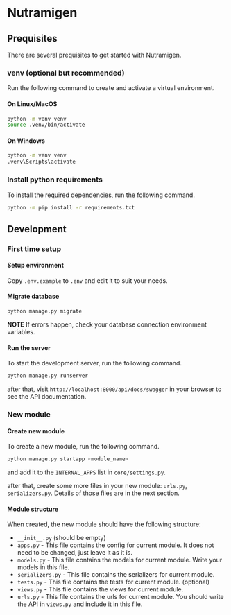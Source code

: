 # Nutramigen

## Prequisites

There are several prequisites to get started with Nutramigen.

### venv (optional but recommended)

Run the following command to create and activate a virtual environment.

#### On Linux/MacOS

```sh
python -m venv venv
source .venv/bin/activate
```

#### On Windows

```sh
python -m venv venv
.venv\Scripts\activate
```

### Install python requirements

To install the required dependencies, run the following command.

```sh
python -m pip install -r requirements.txt
```

## Development

### First time setup

#### Setup environment

Copy `.env.example` to `.env` and edit it to suit your needs.

#### Migrate database

```sh
python manage.py migrate
```

**NOTE** If errors happen, check your database connection environment variables.

#### Run the server

To start the development server, run the following command.

```sh
python manage.py runserver
```

after that, visit `http://localhost:8000/api/docs/swagger` in your browser to see the API documentation.

### New module

#### Create new module

To create a new module, run the following command.

```sh
python manage.py startapp <module_name>
```

and add it to the `INTERNAL_APPS` list in `core/settings.py`.

after that, create some more files in your new module: `urls.py`, `serializers.py`. Details of those files are in the
next section.

#### Module structure

When created, the new module should have the following structure:

- `__init__.py` (should be empty)
- `apps.py` - This file contains the config for current module. It does not need to be changed, just leave it as it is.
- `models.py` - This file contains the models for current module. Write your models in this file.
- `serializers.py` - This file contains the serializers for current module.
- `tests.py` - This file contains the tests for current module. (optional)
- `views.py` - This file contains the views for current module.
- `urls.py` - This file contains the urls for current module. You should write the API in `views.py` and include it in
  this file.

